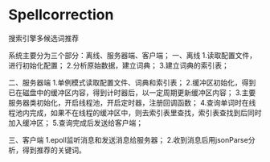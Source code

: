 # Spellcorrection
搜索引擎多候选词推荐


系统主要分为三个部分：离线、服务器端、客户端；
一、离线
1.读取配置文件，进行初始化配置；
2.分析原始数据，建立词典；
3.建立词典的索引表；


二、服务器端
1.单例模式读取配置文件、词典和索引表；
2.缓冲区初始化，得到已在磁盘中的缓冲区内容，得到计时器后，以一定周期更新缓冲区内容；
3.主要服务器类初始化，开启线程池，开启定时器，注册回调函数；
4.查询单词时在线程池内完成，如果不在线程的缓冲区中，则去索引表里查找，索引表查找到后同时加入缓冲区；
5.查询完成后发送给客户端；


三、客户端
1.epoll监听消息和发送消息给服务器；
2.收到消息后用jsonParse分析，得到推荐的关键词。